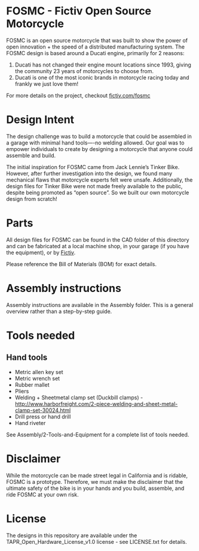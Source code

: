 # FOSMC - Fictiv Open Source Motorcycle

FOSMC is an open source motorcycle that was built to show the power of open innovation + the speed of a distributed manufacturing system. The FOSMC design is based around a Ducati engine, primarily for 2 reasons:

1. Ducati has not changed their engine mount locations since 1993, giving the community 23 years of motorcycles to choose from.
2. Ducati is one of the most iconic brands in motorcycle racing today and frankly we just love them!

For more details on the project, checkout [fictiv.com/fosmc](http://fictiv.com/fosmc)

# Design Intent
The design challenge was to build a motorcycle that could be assembled in a garage with minimal hand tools—-no welding allowed. Our goal was to empower individuals to create by designing a motorcycle that anyone could assemble and build.

The initial inspiration for FOSMC came from Jack Lennie’s Tinker Bike. However, after further investigation into the design, we found many mechanical flaws that motorcycle experts felt were unsafe. Additionally, the design files for Tinker Bike were not made freely available to the public, despite being promoted as “open source”. So we built our own motorcycle design from scratch!

# Parts
All design files for FOSMC can be found in the CAD folder of this directory and can be fabricated at a local machine shop, in your garage (if you have the equipment), or by [Fictiv](http://fictiv.com).

Please reference the Bill of Materials (BOM) for exact details.

# Assembly instructions
Assembly instructions are available in the Assembly folder. This is a general overview rather than a step-by-step guide.

# Tools needed

## Hand tools
- Metric allen key set
- Metric wrench set
- Rubber mallet
- Pliers
- Welding + Sheetmetal clamp set (Duckbill clamps) - http://www.harborfreight.com/2-piece-welding-and-sheet-metal-clamp-set-30024.html
- Drill press or hand drill
- Hand riveter

See Assembly/2-Tools-and-Equipment for a complete list of tools needed.

# Disclaimer
While the motorcycle can be made street legal in California and is ridable, FOSMC is a prototype. Therefore, we must make the disclaimer that the ultimate safety of the bike is in your hands and you build, assemble, and ride FOSMC at your own risk.

# License
The designs in this repository are available under the TAPR_Open_Hardware_License_v1.0 license - see LICENSE.txt for details.
